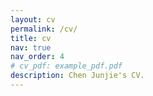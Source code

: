 ```yaml
---
layout: cv
permalink: /cv/
title: cv
nav: true
nav_order: 4
# cv_pdf: example_pdf.pdf
description: Chen Junjie's CV.
---
```

